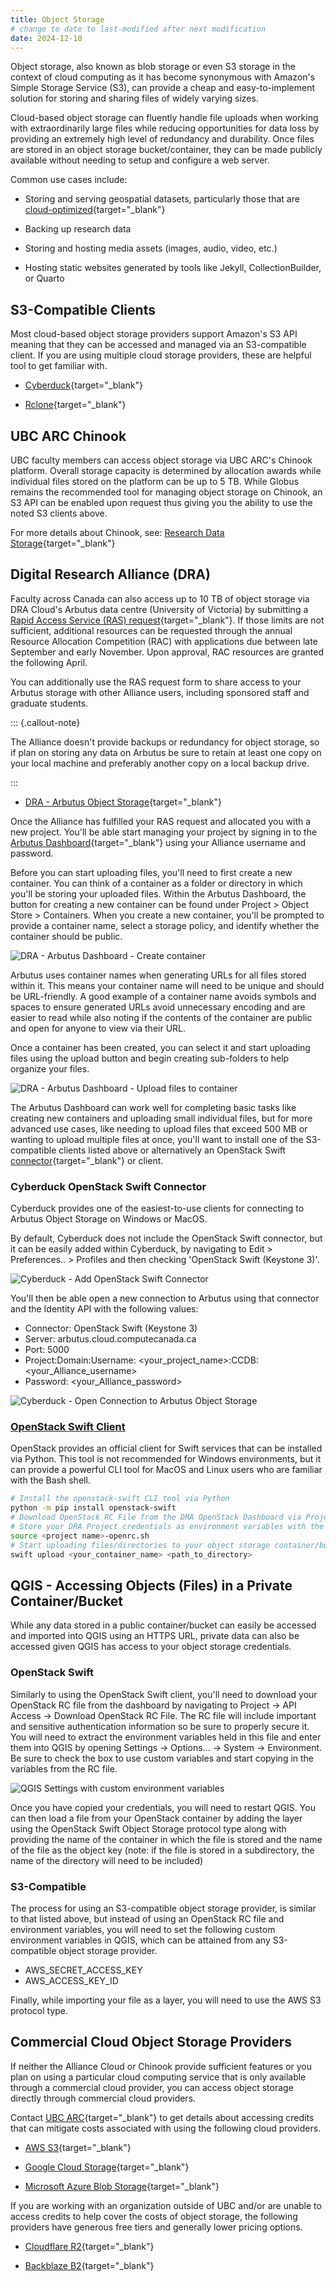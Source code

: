 ```yaml
---
title: Object Storage
# change to date to last-modified after next modification
date: 2024-12-10
---
```


Object storage, also known as blob storage or even S3 storage in the context of
cloud computing as it has become synonymous with Amazon's Simple Storage Service
(S3), can provide a cheap and easy-to-implement solution for storing and sharing
files of widely varying sizes.

Cloud-based object storage can fluently handle file uploads when working with
extraordinarily large files while reducing opportunities for data loss by
providing an extremely high level of redundancy and durability. Once files are
stored in an object storage bucket/container, they can be made publicly
available without needing to setup and configure a web server.

Common use cases include:

- Storing and serving geospatial datasets, particularly those that are
  [cloud-optimized](https://guide.cloudnativegeo.org/){target="\_blank"}

- Backing up research data

- Storing and hosting media assets (images, audio, video, etc.)

- Hosting static websites generated by tools like Jekyll, CollectionBuilder, or
  Quarto

## S3-Compatible Clients

Most cloud-based object storage providers support Amazon's S3 API meaning that
they can be accessed and managed via an S3-compatible client. If you are using
multiple cloud storage providers, these are helpful tool to get familiar with.

- [Cyberduck](https://cyberduck.io/){target="\_blank"}

- [Rclone](https://rclone.org/){target="\_blank"}

## UBC ARC Chinook

UBC faculty members can access object storage via UBC ARC's Chinook platform.
Overall storage capacity is determined by allocation awards while individual
files stored on the platform can be up to 5 TB. While Globus remains the
recommended tool for managing object storage on Chinook, an S3 API can be
enabled upon request thus giving you the ability to use the noted S3 clients
above.

For more details about Chinook, see:
[Research Data Storage](https://ubc-geography.github.io/computing-resources/research-data-management/research-data-storage.html#ubc-chinook){target="\_blank"}

## Digital Research Alliance (DRA)

Faculty across Canada can also access up to 10 TB of object storage via DRA
Cloud's Arbutus data centre (University of Victoria) by submitting a
[Rapid Access Service (RAS) request](https://docs.google.com/forms/d/e/1FAIpQLSeU_BoRk5cEz3AvVLf3e9yZJq-OvcFCQ-mg7p4AWXmUkd5rTw/viewform){target="\_blank"}.
If those limits are not sufficient, additional resources can be requested
through the annual Resource Allocation Competition (RAC) with applications due
between late September and early November. Upon approval, RAC resources are
granted the following April.

You can additionally use the RAS request form to share access to your Arbutus
storage with other Alliance users, including sponsored staff and graduate
students.

::: {.callout-note}

The Alliance doesn't provide backups or redundancy for object storage, so if
plan on storing any data on Arbutus be sure to retain at least one copy on your
local machine and preferably another copy on a local backup drive.

:::

- [DRA - Arbutus Object Storage](https://docs.alliancecan.ca/wiki/Arbutus_object_storage){target="\_blank"}

Once the Alliance has fulfilled your RAS request and allocated you with a new
project. You'll be able start managing your project by signing in to the
[Arbutus Dashboard](https://arbutus.cloud.computecanada.ca){target="\_blank"}
using your Alliance username and password.

Before you can start uploading files, you'll need to first create a new
container. You can think of a container as a folder or directory in which you'll
be storing your uploaded files. Within the Arbutus Dashboard, the button for
creating a new container can be found under Project > Object Store > Containers.
When you create a new container, you'll be prompted to provide a container name,
select a storage policy, and identify whether the container should be public.

![DRA - Arbutus Dashboard - Create container](/assets/images/OpenStack-Object-CreateContainer.PNG)

Arbutus uses container names when generating URLs for all files stored within
it. This means your container name will need to be unique and should be
URL-friendly. A good example of a container name avoids symbols and spaces to
ensure generated URLs avoid unnecessary encoding and are easier to read while
also noting if the contents of the container are public and open for anyone to
view via their URL.

Once a container has been created, you can select it and start uploading files
using the upload button and begin creating sub-folders to help organize your
files.

![DRA - Arbutus Dashboard - Upload files to container](/assets/images/OpenStack-Object-UploadToContainer.PNG)

The Arbutus Dashboard can work well for completing basic tasks like creating new
containers and uploading small individual files, but for more advanced use
cases, like needing to upload files that exceed 500 MB or wanting to upload
multiple files at once, you'll want to install one of the S3-compatible clients
listed above or alternatively an OpenStack Swift
[connector](https://cyberduck.io/openstack/){target="\_blank"} or client.

### Cyberduck OpenStack Swift Connector

Cyberduck provides one of the easiest-to-use clients for connecting to Arbutus
Object Storage on Windows or MacOS.

By default, Cyberduck does not include the OpenStack Swift connector, but it can
be easily added within Cyberduck, by navigating to Edit > Preferences.. >
Profiles and then checking 'OpenStack Swift (Keystone 3)'.

![Cyberduck - Add OpenStack Swift Connector](/assets/images/Arbutus-Cyberduck-Connector.PNG)

You'll then be able open a new connection to Arbutus using that connector and
the Identity API with the following values:

- Connector: OpenStack Swift (Keystone 3)
- Server: arbutus.cloud.computecanada.ca
- Port: 5000
- Project:Domain:Username: \<your_project_name\>:CCDB:\<your_Alliance_username\>
- Password: \<your_Alliance_password\>

![Cyberduck - Open Connection to Arbutus Object Storage](/assets/images/Arbutus-Cyberduck-Connection.PNG)

### [OpenStack Swift Client](https://docs.openstack.org/python-swiftclient/latest/cli/index.html)

OpenStack provides an official client for Swift services that can be installed
via Python. This tool is not recommended for Windows environments, but it can
provide a powerful CLI tool for MacOS and Linux users who are familiar with the
Bash shell.

```bash
# Install the openstack-swift CLI tool via Python
python -m pip install openstack-swift
# Download OpenStack RC File from the DRA OpenStack Dashboard via Project -> API Access -> Download OpenStack RC File
# Store your DRA Project credentials as environment variables with the downloaded shell script
source <project name>-openrc.sh
# Start uploading files/directories to your object storage container/bucket
swift upload <your_container_name> <path_to_directory>
```

## QGIS - Accessing Objects (Files) in a Private Container/Bucket

While any data stored in a public container/bucket can easily be accessed and
imported into QGIS using an HTTPS URL, private data can also be accessed given
QGIS has access to your object storage credentials.

### OpenStack Swift

Similarly to using the OpenStack Swift client, you'll need to download your
OpenStack RC file from the dashboard by navigating to Project -> API Access ->
Download OpenStack RC File. The RC file will include important and sensitive
authentication information so be sure to properly secure it. You will need to
extract the environment variables held in this file and enter them into QGIS by
opening Settings -> Options... -> System -> Environment. Be sure to check the
box to use custom variables and start copying in the variables from the RC file.

![QGIS Settings with custom environment variables](/assets/images/qgis_s3.PNG)

Once you have copied your credentials, you will need to restart QGIS. You can
then load a file from your OpenStack container by adding the layer using the
OpenStack Swift Object Storage protocol type along with providing the name of
the container in which the file is stored and the name of the file as the object
key (note: if the file is stored in a subdirectory, the name of the directory
will need to be included)

### S3-Compatible

The process for using an S3-compatible object storage provider, is similar to
that listed above, but instead of using an OpenStack RC file and environment
variables, you will need to set the following custom environment variables in
QGIS, which can be attained from any S3-compatible object storage provider.

- AWS_SECRET_ACCESS_KEY
- AWS_ACCESS_KEY_ID

Finally, while importing your file as a layer, you will need to use the AWS S3
protocol type.

## Commercial Cloud Object Storage Providers

If neither the Alliance Cloud or Chinook provide sufficient features or you plan
on using a particular cloud computing service that is only available through a
commercial cloud provider, you can access object storage directly through
commercial cloud providers.

Contact
[UBC ARC](https://arc.ubc.ca/compute-storage/cloud-computing){target="\_blank"}
to get details about accessing credits that can mitigate costs associated with
using the following cloud providers.

- [AWS S3](https://docs.aws.amazon.com/s3/){target="\_blank"}

- [Google Cloud Storage](https://cloud.google.com/storage/docs/){target="\_blank"}

- [Microsoft Azure Blob Storage](https://learn.microsoft.com/en-us/azure/storage/blobs/){target="\_blank"}

If you are working with an organization outside of UBC and/or are unable to
access credits to help cover the costs of object storage, the following
providers have generous free tiers and generally lower pricing options.

- [Cloudflare R2](https://developers.cloudflare.com/r2/){target="\_blank"}

- [Backblaze B2](https://www.backblaze.com/docs/cloud-storage){target="\_blank"}
